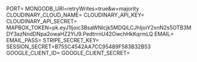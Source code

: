 PORT=
MONGODB_URI=retryWrites=true&w=majority
CLOUDINARY_CLOUD_NAME=
CLOUDINARY_API_KEY=
CLOUDINARY_API_SECRET=
MAPBOX_TOKEN=pk.eyJ1Ijoic3BsaWNlcjk5MDQiLCJhIjoiY2xnN2s5OTB3MDY3azNndDNpa2owaHZ2YiJ9.PedtrrnU42OwchHkKqrmLQ
EMAIL=
EMAIL_PASS=
STRIPE_SECRET_KEY=
SESSION_SECRET=B755C4542AA7CC95489F583B32B53
GOOGLE_CLIENT_ID=
GOOGLE_CLIENT_SECRET=